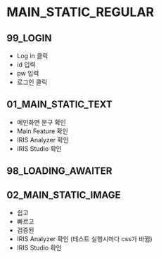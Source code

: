 # MAIN_STATIC_REGULAR

## 99_LOGIN

- Log in 클릭
- id 입력
- pw 입력
- 로그인 클릭

## 01_MAIN_STATIC_TEXT

- 메인화면 문구 확인
- Main Feature 확인
- IRIS Analyzer 확인
- IRIS Studio 확인

## 98_LOADING_AWAITER

## 02_MAIN_STATIC_IMAGE

- 쉽고
- 빠르고
- 검증된
- IRIS Analyzer 확인 (테스트 실행시마다 css가 바뀜)
- IRIS Studio 확인
